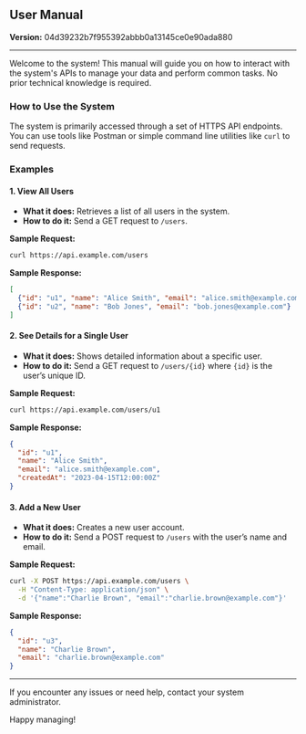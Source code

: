 ## User Manual

**Version:** 04d39232b7f955392abbb0a13145ce0e90ada880

---

Welcome to the system! This manual will guide you on how to interact with the system's APIs to manage your data and perform common tasks. No prior technical knowledge is required.

### How to Use the System

The system is primarily accessed through a set of HTTPS API endpoints. You can use tools like Postman or simple command line utilities like `curl` to send requests.

### Examples

#### 1. View All Users

- **What it does:** Retrieves a list of all users in the system.
- **How to do it:** Send a GET request to `/users`.

**Sample Request:**

```bash
curl https://api.example.com/users
```

**Sample Response:**

```json
[
  {"id": "u1", "name": "Alice Smith", "email": "alice.smith@example.com"},
  {"id": "u2", "name": "Bob Jones", "email": "bob.jones@example.com"}
]
```

#### 2. See Details for a Single User

- **What it does:** Shows detailed information about a specific user.
- **How to do it:** Send a GET request to `/users/{id}` where `{id}` is the user’s unique ID.

**Sample Request:**

```bash
curl https://api.example.com/users/u1
```

**Sample Response:**

```json
{
  "id": "u1",
  "name": "Alice Smith",
  "email": "alice.smith@example.com",
  "createdAt": "2023-04-15T12:00:00Z"
}
```

#### 3. Add a New User

- **What it does:** Creates a new user account.
- **How to do it:** Send a POST request to `/users` with the user’s name and email.

**Sample Request:**

```bash
curl -X POST https://api.example.com/users \
  -H "Content-Type: application/json" \
  -d '{"name":"Charlie Brown", "email":"charlie.brown@example.com"}'
```

**Sample Response:**

```json
{
  "id": "u3",
  "name": "Charlie Brown",
  "email": "charlie.brown@example.com"
}
```

---

If you encounter any issues or need help, contact your system administrator.

Happy managing!